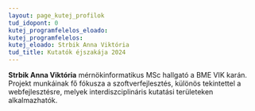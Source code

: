 ```yaml
---
layout: page_kutej_profilok
tud_idopont: 0
kutej_programfelelos_eloado:
kutej_programfelelos: 
kutej_eloado: Strbik Anna Viktória
tud_title: Kutatók éjszakája 2024
---
```


**Strbik Anna Viktória** mérnökinformatikus MSc hallgató a BME VIK karán. Projekt munkáinak fő fókusza a szoftverfejlesztés, különös tekintettel a webfejlesztésre, melyek interdiszciplináris kutatási területeken alkalmazhatók.	
